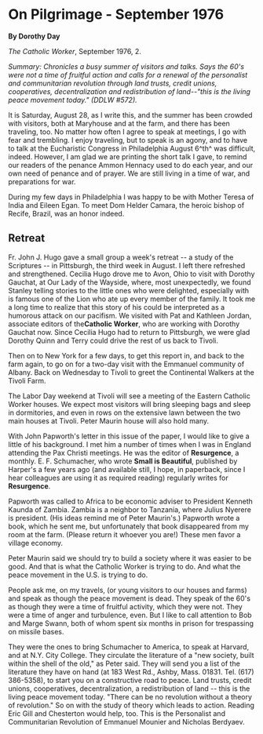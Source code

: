 On Pilgrimage - September 1976
==============================

**By Dorothy Day**

*The Catholic Worker*, September 1976, 2.

*Summary: Chronicles a busy summer of visitors and talks. Says the 60's
were not a time of fruitful action and calls for a renewal of the
personalist and communitarian revolution through land trusts, credit
unions, cooperatives, decentralization and redistribution of land--"this
is the living peace movement today." (DDLW \#572).*

It is Saturday, August 28, as I write this, and the summer has been
crowded with visitors, both at Maryhouse and at the farm, and there has
been traveling, too. No matter how often I agree to speak at meetings, I
go with fear and trembling. I enjoy traveling, but to speak is an agony,
and to have to talk at the Eucharistic Congress in Philadelphia August
6^th^ was difficult, indeed. However, I am glad we are printing the
short talk I gave, to remind our readers of the penance Ammon Hennacy
used to do each year, and our own need of penance and of prayer. We are
still living in a time of war, and preparations for war.

During my few days in Philadelphia I was happy to be with Mother Teresa
of India and Eileen Egan. To meet Dom Helder Camara, the heroic bishop
of Recife, Brazil, was an honor indeed.

Retreat
-------

Fr. John J. Hugo gave a small group a week's retreat -- a study of the
Scriptures -- in Pittsburgh, the third week in August. I left there
refreshed and strengthened. Cecilia Hugo drove me to Avon, Ohio to visit
with Dorothy Gauchat, at Our Lady of the Wayside, where, most
unexpectedly, we found Stanley telling stories to the little ones who
were delighted, especially with is famous one of the Lion who ate up
every member of the family. It took me a long time to realize that this
story of his could be interpreted as a humorous attack on our pacifism.
We visited with Pat and Kathleen Jordan, associate editors of
the**Catholic Worker**, who are working with Dorothy Gauchat now. Since
Cecilia Hugo had to return to Pittsburgh, we were glad Dorothy Quinn and
Terry could drive the rest of us back to Tivoli.

Then on to New York for a few days, to get this report in, and back to
the farm again, to go on for a two-day visit with the Emmanuel community
of Albany. Back on Wednesday to Tivoli to greet the Continental Walkers
at the Tivoli Farm.

The Labor Day weekend at Tivoli will see a meeting of the Eastern
Catholic Worker houses. We expect most visitors will bring sleeping bags
and sleep in dormitories, and even in rows on the extensive lawn between
the two main houses at Tivoli. Peter Maurin house will also hold many.

With John Papworth's letter in this issue of the paper, I would like to
give a little of his background. I met him a number of times when I was
in England attending the Pax Christi meetings. He was the editor of
**Resurgence**, a monthly. E. F. Schumacher, who wrote **Small is
Beautiful**, published by Harper's a few years ago (and available still,
I hope, in paperback, since I hear colleagues are using it as required
reading) regularly writes for **Resurgence**.

Papworth was called to Africa to be economic adviser to President
Kenneth Kaunda of Zambia. Zambia is a neighbor to Tanzania, where Julius
Nyerere is president. (His ideas remind me of Peter Maurin's.) Papworth
wrote a book, which he sent me, but unfortunately that book disappeared
from my room at the farm. (Please return it whoever you are!) These men
favor a village economy.

Peter Maurin said we should try to build a society where it was easier
to be good. And that is what the Catholic Worker is trying to do. And
what the peace movement in the U.S. is trying to do.

People ask me, on my travels, (or young visitors to our houses and
farms) and speak as though the peace movement is dead. They speak of the
60's as though they were a time of fruitful activity, which they were
not. They were a time of anger and turbulence, even. But I like to call
attention to Bob and Marge Swann, both of whom spent six months in
prison for trespassing on missile bases.

They were the ones to bring Schumacher to America, to speak at Harvard,
and at N.Y. City College. They circulate the literature of a "new
society, built within the shell of the old," as Peter said. They will
send you a list of the literature they have on hand (at 183 West Rd.,
Ashby, Mass. 01831. Tel. (617) 386-5358), to start you on a constructive
road to peace. Land trusts, credit unions, cooperatives,
decentralization, a redistribution of land -- this is the living peace
movement today. "There can be no revolution without a theory of
revolution." So on with the study of theory which leads to action.
Reading Eric Gill and Chesterton would help, too. This is the
Personalist and Communitarian Revolution of Emmanuel Mounier and
Nicholas Berdyaev.
